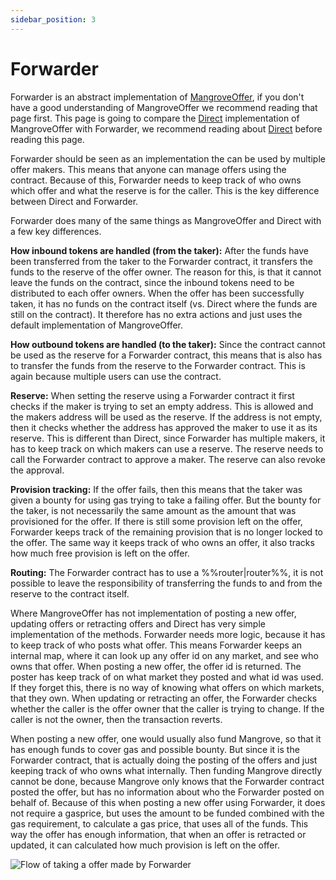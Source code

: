 ```yaml
---
sidebar_position: 3
---
```

# Forwarder

Forwarder is an abstract implementation of [MangroveOffer](mangrove-offer.md), if you don't have a good understanding of MangroveOffer we recommend reading that page first. This page is going to compare the [Direct](direct.md) implementation of MangroveOffer with Forwarder, we recommend reading about [Direct](direct.md) before reading this page.

Forwarder should be seen as an implementation the can be used by multiple offer makers. This means that anyone can manage offers using the contract. Because of this, Forwarder needs to keep track of who owns which offer and what the reserve is for the caller. This is the key difference between Direct and Forwarder.

Forwarder does many of the same things as MangroveOffer and Direct with a few key differences.

**How inbound tokens are handled (from the taker):** After the funds have been transferred from the taker to the Forwarder contract, it transfers the funds to the reserve of the offer owner. The reason for this, is that it cannot leave the funds on the contract, since the inbound tokens need to be distributed to each offer owners. When the offer has been successfully taken, it has no funds on the contract itself (vs. Direct where the funds are still on the contract). It therefore has no extra actions and just uses the default implementation of MangroveOffer.

**How outbound tokens are handled (to the taker):** Since the contract cannot be used as the reserve for a Forwarder contract, this means that is also has to transfer the funds from the reserve to the Forwarder contract. This is again because multiple users can use the contract.

**Reserve:** When setting the reserve using a Forwarder contract it first checks if the maker is trying to set an empty address. This is allowed and the makers address will be used as the reserve. If the address is not empty, then it checks whether the address has approved the maker to use it as its reserve. This is different than Direct, since Forwarder has multiple makers, it has to keep track on which makers can use a reserve. The reserve needs to call the Forwarder contract to approve a maker. The reserve can also revoke the approval.

**Provision tracking:** If the offer fails, then this means that the taker was given a bounty for using gas trying to take a failing offer. But the bounty for the taker, is not necessarily the same amount as the amount that was provisioned for the offer. If there is still some provision left on the offer, Forwarder keeps track of the remaining provision that is no longer locked to the offer. The same way it keeps track of who owns an offer, it also tracks how much free provision is left on the offer.

**Routing:** The Forwarder contract has to use a %%router|router%%, it is not possible to leave the responsibility of transferring the funds to and from the reserve to the contract itself.

Where MangroveOffer has not implementation of posting a new offer, updating offers or retracting offers and Direct has very simple implementation of the methods. Forwarder needs more logic, because it has to keep track of who posts what offer. This means Forwarder keeps an internal map, where it can look up any offer id on any market, and see who owns that offer. When posting a new offer, the offer id is returned. The poster has keep track of on what market they posted and what id was used. If they forget this, there is no way of knowing what offers on which markets, that they own. When updating or retracting an offer, the Forwarder checks whether the caller is the offer owner that the caller is trying to change. If the caller is not the owner, then the transaction reverts.

When posting a new offer, one would usually also fund Mangrove, so that it has enough funds to cover gas and possible bounty. But since it is the Forwarder contract, that is actually doing the posting of the offers and just keeping track of who owns what internally. Then funding Mangrove directly cannot be done, because Mangrove only knows that the Forwarder contract posted the offer, but has no information about who the Forwarder posted on behalf of. Because of this when posting a new offer using Forwarder, it does not require a gasprice, but uses the amount to be funded combined with the gas requirement, to calculate a gas price, that uses all of the funds. This way the offer has enough information, that when an offer is retracted or updated, it can calculated how much provision is left on the offer.

![Flow of taking a offer made by Forwarder](/img/assets/Forwarder.png)
